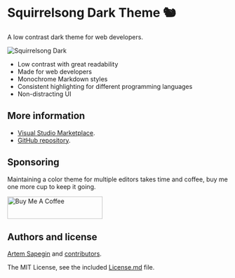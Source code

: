 # Squirrelsong Dark Theme 🐿️

A low contrast dark theme for web developers.

![Squirrelsong Dark](https://github.com/sapegin/squirrelsong/raw/master/dark/VSCode/SquirrelsongDark/screenshot.png)

- Low contrast with great readability
- Made for web developers
- Monochrome Markdown styles
- Consistent highlighting for different programming languages
- Non-distracting UI

## More information

- [Visual Studio Marketplace](https://marketplace.visualstudio.com/items?itemName=sapegin.Theme-SquirrelsongDark).
- [GitHub repository](https://github.com/sapegin/squirrelsong).

## Sponsoring

Maintaining a color theme for multiple editors takes time and coffee, buy me one more cup to keep it going.

<a href="https://www.buymeacoffee.com/sapegin" target="_blank"><img src="https://cdn.buymeacoffee.com/buttons/lato-orange.png" alt="Buy Me A Coffee" height="51" width="217" ></a>

## Authors and license

[Artem Sapegin](https://sapegin.me) and [contributors](https://github.com/sapegin/squirrelsong/graphs/contributors).

The MIT License, see the included [License.md](License.md) file.
